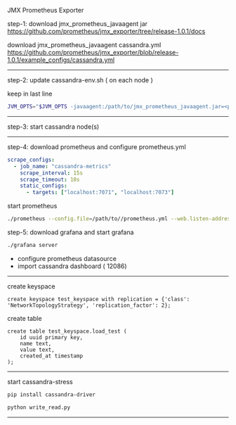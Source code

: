 JMX Prometheus Exporter

step-1:
download jmx_prometheus_javaagent jar
https://github.com/prometheus/jmx_exporter/tree/release-1.0.1/docs

download jmx_prometheus_javaagent cassandra.yml
https://github.com/prometheus/jmx_exporter/blob/release-1.0.1/example_configs/cassandra.yml

---

step-2: update cassandra-env.sh ( on each node )

keep in last line

```bash
JVM_OPTS="$JVM_OPTS -javaagent:/path/to/jmx_prometheus_javaagent.jar=<port>:/path/to/cassandra.yml"
```

---

step-3: start cassandra node(s)

---

step-4: download prometheus and configure prometheus.yml

```yaml
scrape_configs:
  - job_name: "cassandra-metrics"
    scrape_interval: 15s
    scrape_timeout: 10s
    static_configs:
      - targets: ["localhost:7071", "localhost:7073"]
```

start prometheus

```bash
./prometheus --config.file=/path/to//prometheus.yml --web.listen-address="localhost:9090"
```

step-5: download grafana and start grafana

```bash
./grafana server
```

- configure prometheus datasource
- import cassandra dashboard ( 12086)

---

create keyspace

```cql
create keyspace test_keyspace with replication = {'class': 'NetworkTopologyStrategy', 'replication_factor': 2};
```

create table

```cql
create table test_keyspace.load_test (
    id uuid primary key,
    name text,
    value text,
    created_at timestamp
);
```

---

start cassandra-stress

```bash
pip install cassandra-driver
```

```python
python write_read.py
```

---
